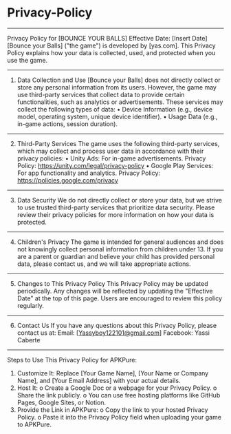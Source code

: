 # Privacy-Policy

________________________________________
Privacy Policy for [BOUNCE YOUR BALLS]
Effective Date: [Insert Date]
[Bounce your Balls] ("the game") is developed by [yas.com]. This Privacy Policy explains how your data is collected, used, and protected when you use the game.
________________________________________
1. Data Collection and Use
[Bounce your Balls] does not directly collect or store any personal information from its users. However, the game may use third-party services that collect data to provide certain functionalities, such as analytics or advertisements. These services may collect the following types of data:
•	Device Information (e.g., device model, operating system, unique device identifier).
•	Usage Data (e.g., in-game actions, session duration).
________________________________________
2. Third-Party Services
The game uses the following third-party services, which may collect and process user data in accordance with their privacy policies:
•	Unity Ads: For in-game advertisements.
Privacy Policy: https://unity.com/legal/privacy-policy
•	Google Play Services: For app functionality and analytics.
Privacy Policy: https://policies.google.com/privacy
________________________________________
3. Data Security
We do not directly collect or store your data, but we strive to use trusted third-party services that prioritize data security. Please review their privacy policies for more information on how your data is protected.
________________________________________
4. Children's Privacy
The game is intended for general audiences and does not knowingly collect personal information from children under 13. If you are a parent or guardian and believe your child has provided personal data, please contact us, and we will take appropriate actions.
________________________________________
5. Changes to This Privacy Policy
This Privacy Policy may be updated periodically. Any changes will be reflected by updating the "Effective Date" at the top of this page. Users are encouraged to review this policy regularly.
________________________________________
6. Contact Us
If you have any questions about this Privacy Policy, please contact us at:
Email: [Yassyboy122101@gmail.com]
Facebook: Yassi Caberte
________________________________________
Steps to Use This Privacy Policy for APKPure:
1.	Customize It: Replace [Your Game Name], [Your Name or Company Name], and [Your Email Address] with your actual details.
2.	Host It: 
o	Create a Google Doc or a webpage for your Privacy Policy.
o	Share the link publicly.
o	You can use free hosting platforms like GitHub Pages, Google Sites, or Notion.
3.	Provide the Link in APKPure: 
o	Copy the link to your hosted Privacy Policy.
o	Paste it into the Privacy Policy field when uploading your game to APKPure.



